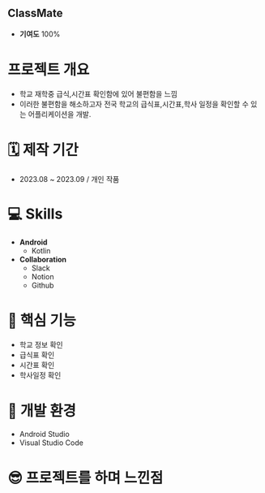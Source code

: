 ## ClassMate
 - **기여도** 100%
# 프로젝트 개요
 - 학교 재학중 급식,시간표 확인함에 있어 불편함을 느낌
 - 이러한 불편함을 해소하고자 전국 학교의 급식표,시간표,학사 일정을 확인할 수 있는 어플리케이션을 개발.

#  🗓️ 제작 기간
 - 2023.08 ~ 2023.09 / 개인 작품
# 💻 Skills
 - **Android**
   - Kotlin
 - **Collaboration**
   - Slack
   - Notion
   - Github
# 📍 핵심 기능
 - 학교 정보 확인
 - 급식표 확인
 - 시간표 확인
 - 학사일정 확인


# 🔨 개발 환경
 - Android Studio
 - Visual Studio Code
# 😎 프로젝트를 하며 느낀점



